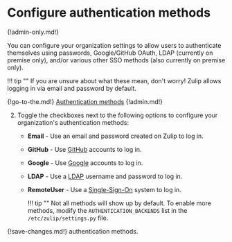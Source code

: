 # Configure authentication methods

{!admin-only.md!}

You can configure your organization settings to allow users to authenticate
themselves using passwords, Google/GitHub OAuth, LDAP (currently on premise
only), and/or various other SSO methods (also currently on premise only).

!!! tip ""
    If you are unsure about what these mean, don't worry! Zulip
    allows logging in via email and password by default.

{!go-to-the.md!} [Authentication methods](/#organization/auth-methods)
{!admin.md!}

2. Toggle the checkboxes next to the following options to configure your organization's authentication methods:

     * **Email** - Use an email and password created on Zulip to log in.

     * **GitHub** - Use [GitHub](https://github.com/) accounts to log in.

     * **Google** - Use [Google](https://google.com/) accounts to log in.

     * **LDAP** - Use a [LDAP](https://en.wikipedia.org/wiki/Lightweight_Directory_Access_Protocol)
     username and password to log in.

     * **RemoteUser** - Use a [Single-Sign-On](https://en.wikipedia.org/wiki/Single_sign-on)
     system to log in.

        !!! tip ""
            Not all methods will show up by default. To enable more methods,
            modify the `AUTHENTICATION_BACKENDS` list in the
            `/etc/zulip/settings.py` file.

{!save-changes.md!} authentication methods.
